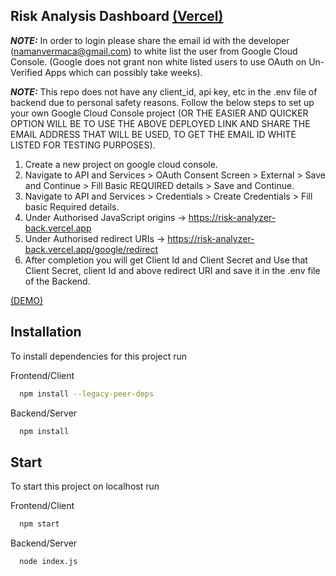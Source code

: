 ## Risk Analysis Dashboard [(Vercel)](https://risk-analyzer-back-xt9b.vercel.app/)

**_NOTE:_**  In order to login please share the email id with the developer (namanvermaca@gmail.com) to white list the user from Google Cloud Console. (Google does not grant non white listed users to use OAuth on Un-Verified Apps which can possibly take weeks).

**_NOTE:_**  This repo does not have any client_id, api key, etc in the .env file of backend due to personal safety reasons. Follow the below steps to set up your own Google Cloud Console project (OR THE EASIER AND QUICKER OPTION WILL BE TO USE THE ABOVE DEPLOYED LINK AND SHARE THE EMAIL ADDRESS THAT WILL BE USED, TO GET THE EMAIL ID WHITE LISTED FOR TESTING PURPOSES). 

1. Create a new project on google cloud console.
2. Navigate to API and Services > OAuth Consent Screen > External > Save and Continue > Fill Basic REQUIRED details > Save and Continue.
3. Navigate to API and Services > Credentials > Create Credentials > Fill basic Required details.
4. Under Authorised JavaScript origins -> https://risk-analyzer-back.vercel.app
5. Under Authorised redirect URIs -> https://risk-analyzer-back.vercel.app/google/redirect
6. After completion you will get Client Id and Client Secret and Use that Client Secret, client Id and above redirect URI and save it in the .env file of the Backend.

[(DEMO)](https://drive.google.com/file/d/15hhwBgDT3XezeUmniClWOazjSfXx2Myj/view?usp=sharing)

## Installation

To install dependencies for this project run

Frontend/Client
```bash
  npm install --legacy-peer-deps
```

Backend/Server
```bash
  npm install 
```

## Start

To start this project on localhost run

Frontend/Client
```bash
  npm start
```

Backend/Server
```bash
  node index.js
```
